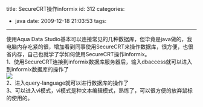 title: SecureCRT操作informix
id: 312
categories:
  - java
date: 2009-12-18 21:03:53
tags:
---

使用Aqua Data Studio基本可以连接常见的几种数据库，但毕竟是java做的，我电脑内存吃紧的很，增加看到同事使用SecureCRT来操作数据库，很方便，也很省内存，自己也就学了学如何使用SecureCRT操作informix。
</br>1、使用SecureCRT连接到informix数据库服务器后，输入dbaccess就可以进入到informix数据库的操作了
</br>![](http://m2.img.libdd.com/farm5/2012/0822/14/C81686E99CBECF7F1229DF21940375D2021744189977_500_47.jpg)</img>
</br>2、进入query-language就可以进行数据库的操作了
</br>3、可以进入vi模式，vi模式是种文本编辑模式，熟练了，可以很方便的放弃鼠标的使用的。